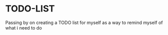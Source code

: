 # TODO-LIST
Passing by on creating a TODO list for myself as a way to remind myself of what i need to do
